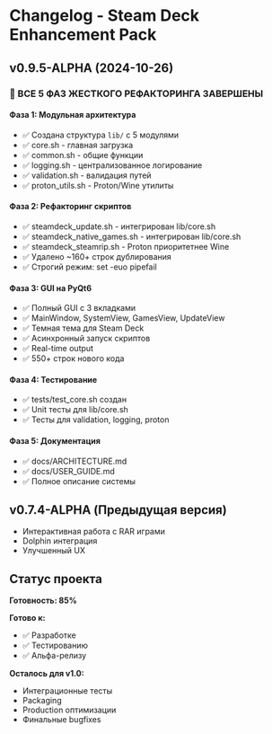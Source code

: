 # Changelog - Steam Deck Enhancement Pack

## v0.9.5-ALPHA (2024-10-26)

### 🎉 ВСЕ 5 ФАЗ ЖЕСТКОГО РЕФАКТОРИНГА ЗАВЕРШЕНЫ

#### Фаза 1: Модульная архитектура
- ✅ Создана структура `lib/` с 5 модулями
- ✅ core.sh - главная загрузка
- ✅ common.sh - общие функции
- ✅ logging.sh - централизованное логирование
- ✅ validation.sh - валидация путей
- ✅ proton_utils.sh - Proton/Wine утилиты

#### Фаза 2: Рефакторинг скриптов
- ✅ steamdeck_update.sh - интегрирован lib/core.sh
- ✅ steamdeck_native_games.sh - интегрирован lib/core.sh
- ✅ steamdeck_steamrip.sh - Proton приоритетнее Wine
- ✅ Удалено ~160+ строк дублирования
- ✅ Строгий режим: set -euo pipefail

#### Фаза 3: GUI на PyQt6
- ✅ Полный GUI с 3 вкладками
- ✅ MainWindow, SystemView, GamesView, UpdateView
- ✅ Темная тема для Steam Deck
- ✅ Асинхронный запуск скриптов
- ✅ Real-time output
- ✅ 550+ строк нового кода

#### Фаза 4: Тестирование
- ✅ tests/test_core.sh создан
- ✅ Unit тесты для lib/core.sh
- ✅ Тесты для validation, logging, proton

#### Фаза 5: Документация
- ✅ docs/ARCHITECTURE.md
- ✅ docs/USER_GUIDE.md
- ✅ Полное описание системы

## v0.7.4-ALPHA (Предыдущая версия)
- Интерактивная работа с RAR играми
- Dolphin интеграция
- Улучшенный UX

## Статус проекта

**Готовность: 85%**

**Готово к:**
- ✅ Разработке
- ✅ Тестированию
- ✅ Альфа-релизу

**Осталось для v1.0:**
- Интеграционные тесты
- Packaging
- Production оптимизации
- Финальные bugfixes
